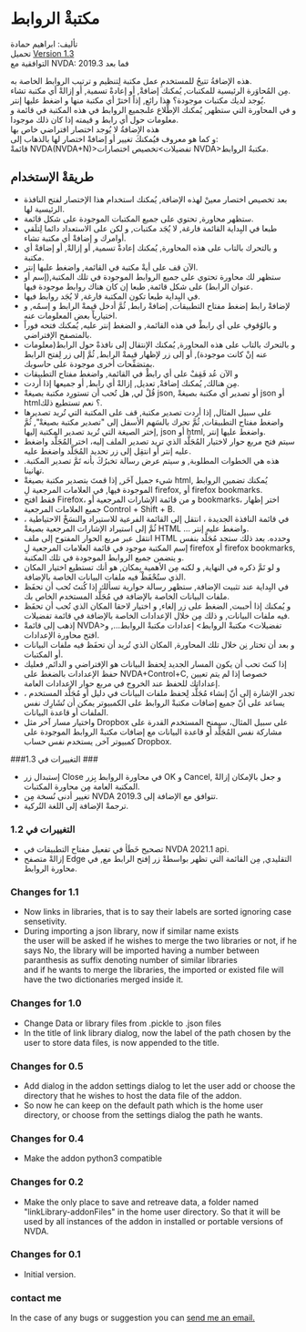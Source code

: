 # مكتبةْ الروابط #

تأليف: ابراهيم حمادة  
تحميل [Version 1.3][1]  
التوافقية مع NVDA: 2019.3 فما بعد  

هذه الإضافةُ تتيحُ للمستخدمِ عمل مكتبة لِتنظيم و ترتيب الروابط الخاصة به.  
مِن المُحاوَرة الرئيسية للمكتبات, يُمكنك إضافةْ, أو إعادةْ تسمية, أو إزالةْ أي مكتبة تشاء.  
يُوجد لديك مكتبات موجودة؟ هذا رائع, إذاً اخترْ أي مكتبة منها و اضغط عليها إنتر.  
و في المحاورة التي ستظهر, يُمكنك الإطِّلاع علىجميع الروابط في هذه المكتبة في قائمة و معلومات حول أي رابط و قيمته إذا كان ذلك موجودا.  
هذه الإضافةُ لا يُوجد اختصار افتراضي خاص بها  
و كما هو معروف فيُمكنكَ تغيير أو إضافةْ اختصار لها بالذهاب إلى:  
قائمةْ NVDA(NVDA+N)>تفضيلات>تخصيص اختصارات NVDA>مكتبةُ الروابط.  

## طريقةْ الإستخدام ##

*	بعد تخصيص اختصار معينْ لهذه الإضافة, يُمكنك استخدام هذا الإختصار لفتح النافذة الرئيسية لها.  
*	ستظهر محاورة, تحتوي على جميع المكتبات الموجودة على شكل قائمة.  
*	طبعا في البِداية القائمة فارغة, لا يُجَد مكتبات, و لكن على الاستعداد دائما لِتلَقي أوامرك و إضافةْ أي مكتبة تشاء.  
*	و بالتحرك بالتاب على هذه المحاورة, يُمكنك إعادةْ تسمية, أو إزالةْ, أو إضافةْ أي مكتبة.  
*	الآن قف على أيةْ مكتبة في القائمة, واضغط عليها إنتر.  
*	ستظهر لك محاورة تحتوي على جميع الروابط الموجودة في تلك المكتبة,(إسم أو عنوان الرابط) على شكل قائمة, طبعا إن كان هناك روابط موجودة فيها.  
*	في البِداية طبعا تكون المكتبة فارغة, لا يُجَد روابط فيها.  
*	لإضافةْ رابط إضغط مفتاح التطبيقات, إضافةْ رابط, ثُمَّ أدخل قيمةْ الرابط و إسمُه, و اختيارياً بعض المعلومات عنه.  
*	و بالوُقوفِ على أي رابطْ في هذه القائمة, و الضغط إنتر عليه, يُمكنك فتحه فوراً بالمتصفح الإفتراضي.  
*	و بالتحرك بالتاب على هذه المحاورة, يُمكنك الإنتقال إلى نافذةْ حول الرابط(معلومات عنه إنْ كانت موجودة), أو إلى زر لإظهار قيمةْ الرابط, ثُمَّ إلى زر لِفتح الرابط بمتصَفِّحات أخرى موجودة على حاسوبك.  
*	و الآن عُد فَقِفْ على أي رابطْ في القائمة, واضغط مفتاح التطبيقات  
*	مِن هنالك, يُمكنك إضافةْ, تعديل, إزالةْ أي رابط, أو جميعها إذا أردت.  
*	قُلْ لي, هل تُحب أن تستورِد مكتبة بصيغةْ json, أو تصدير أي مكتبة بصيغةْ json أو html؟ نعم تستطيع ذلك.  
*	على سبيل المثال, إذا أردت تصدير مكتبة, قف على المكتبة التي تُريد تصديرها واضغط مفتاح التطبيقات, ثُمَّ تحرك بالسَهم الأسفل إلى "تصدير مكتبة بصيغةْ", ثُمَّ إختر الصيغة التي تُريد تصدير المكتبة إليها, json أو html, واضغط عليها إنتر.  
*	سيتم فتح مربع حوار لاختيار المُجَلَّد الذي تريد تصدير الملف إليه، اختر المُجَلَّد واضغط عليه إنتر أو انتقِل إلى زر تحديد المُجَلَّد واضغط عليه.
*	هذه هي الخطوات المطلوبة, و سيتم عرض رسالة تخبرُكَ بأنه تَمَّ تصدير المكتبة. تهانينا.  
*	شيء جميل آخَر, إذا قمتَ بتصدير مكتبة بصيغةْ html, يُمكنك تضمين الروابط الموجودة فيها, في العلامات المرجعية لِ firefox, أو firefox bookmarks.  
*	فقط افتح Firefox، و من قائمة الإشارات المرجعية أو bookmarks، اختر إظهار جميع العلامات المرجعية Control + Shift + B.
*	في قائمة النافذة الجديدة ، انتقل إلى القائمة الفرعية للاستيراد والنسَخْ الاحتياطية ، ثُمَّ إلى استيراد الإشارات المرجعية بصيغةْ HTML ... واضغط عليه إنتر.  
*	انتقل عبر مربع الحوار المفتوح إلى ملف HTML وحدده. بعد ذلك ستجد مُجَلَّد بنفس إسم المكتبة موجود في قائمة العلامات المرجعية لِ firefox أو firefox bookmarks, و يتضمن جميع الروابط الموجودة في تلك المكتبة.   
*	و لو تَمَّ ذكره في النهاية, و لكنه مِن الأهمية بِمكان, هو أنك تستطيع اختيار المكان الذي ستُحْفَظْ فيه ملفات البيانات الخاصة بالإضافة.  
*	في البِداية عند تثبيت الإضافة, ستظهر رسالة حوارية تسألك إذا كُنتَ تُحب أن تحفَظ ملفات البيانات الخاصة بالإضافة في مُجَلَّد المستخدم الخاص بك.  
*	و يُمكنك إذا أحببت, الضغط على زر إلغاء, و اختيار لاحقا المكان الذي تُحب أن تحفَظ فيه ملفات البيانات, و ذلك مِن خلال الإعدادات الخاصة بالإضافة في قائمة تفضيلات.  
*	إذهب إلى قائمةْ NVDA>تفضيلات> مكتبةْ الروابط> إعدادات مكتبةْ الروابط..., و افتح محاورة الإعدادات.  
*	و بعد أن تختار نِن خلال تلك المحاورة, المكان الذي تُريد أن تحفَظ فيه ملفات البيانات أو المكتبات.  
*	إذا كنتَ تحب أن يكون المسار الجديد لِحفظ البيانات هو الإفتراضي و الدائم, فعليك حفظ الإعدادات بالضغط على NVDA+Control+C, خصوصا إذا لم يتم تعيين إعداداتك للحفظ عند الخروج في مربع حوار الإعدادات العامة.  
*	تجدر الإشارة إلى أنّ إنشاء مُجَلَّد لِحفظ ملفات البيانات في دليل أو مُجَلَّد المستخدم ، يساعد على أنّ جميع إضافات مكتبةْ الروابط على الكمبيوتر يمكن أن تُشَارِك نفس الملفات أو قاعدة البيانات.  
*	واختيار مسار آخر مثل Dropbox على سبيل المثال، سيمنح المستخدم القدرة على مشاركة نفس المُجَلَّد أو قاعدة البيانات مع إضافات مكتبةْ الروابط الموجودة على كمبيوتر آخر, يستخدم نفس حساب Dropbox.  

###التغييرات في 1.3 ###

*	إستبدال زر Close في محاورة الروابط بِزر OK و Cancel, و جعل بالإمكان إزالةْ المكتبة العامة مِن محاورة المكتبات.  
*	تغيير أدنى نُسخة مِن NVDA تتوافق مع الإضافة إلى 2019.3.  
*	ترجمةْ الإضافة إلى اللغة التُركية.  

### التغييرات في 1.2 ###

*	تصحيح خَطَأ في تفعيل مفتاح التطبيقات في NVDA 2021.1 api.  
*	إزالةْ متصفح Edge التقليدي, مِن القائمة التي تظهر بواسطةْ زر إفتح الرابط مع, في محاورة الروابط.  

### Changes for 1.1 ###

*	Now links in libraries, that is to say their labels are sorted ignoring case sensetivity.  
*	During importing a json library, now if similar name exists  
the user will be asked if he wishes to merge the two libraries or not, if he says No, the library will be imported having a number between paranthesis as suffix denoting number of similar libraries  
and if he wants to merge the libraries, the imported or existed file will have the two dictionaries merged inside it.  

### Changes for 1.0 ###

*	Change Data or library files from .pickle to .json files
*	In the title of link library dialog, now the label of the path chosen by the user to store data files, is now appended to the title.  

### Changes for 0.5 ###

*	Add dialog in the addon settings dialog to let the user add or choose the directory that he wishes to host the data file of the addon.  
*	So now he can keep on the default path which is the home user directory, or choose from the settings dialog the path he wants.  

### Changes for 0.4 ###

*	Make the addon python3 compatible  

### Changes for 0.2 ###

*	Make the only place to save and retreave data, a folder named "linkLibrary-addonFiles" in the home user directory. So that it will be used by all instances of the addon in installed or portable versions of NVDA.

### Changes for 0.1 ###

*	Initial version.

### contact me ###

In the case of any bugs or suggestion you can [send me an email.](mailto:ibra.hamadeh@hotmail.com)

[1]: https://github.com/ibrahim-s/linkLibrary/releases/download/v1.3/linkLibrary-1.3.nvda-addon